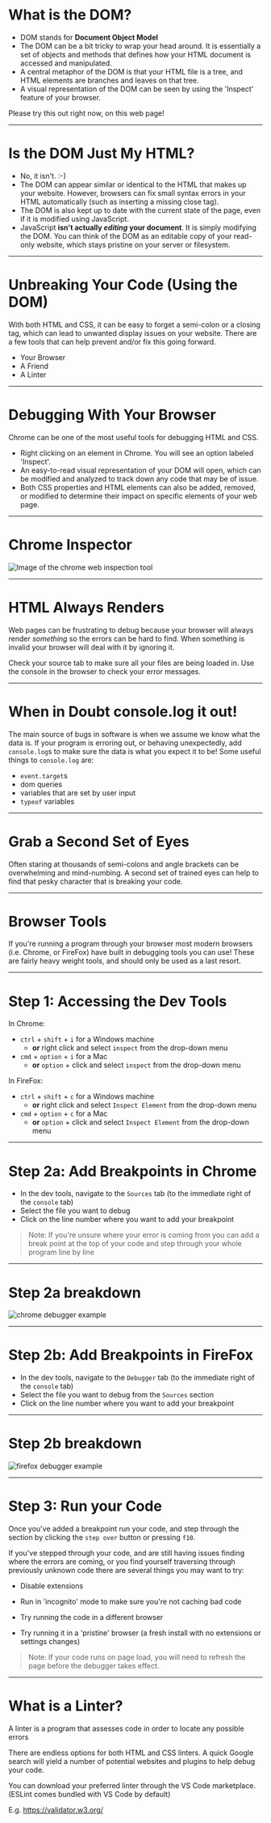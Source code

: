 # What is the DOM?

* DOM stands for **Document Object Model**
* The DOM can be a bit tricky to wrap your head around. It is essentially a set of objects and methods that defines how your HTML document is accessed and manipulated.
* A central metaphor of the DOM is that your HTML file is a tree, and HTML elements are branches and leaves on that tree.
* A visual representation of the DOM can be seen by using the 'Inspect' feature of your browser.

Please try this out right now, on this web page!

---

# Is the DOM Just My HTML?

* No, it isn't. :-)
* The DOM can appear similar or identical to the HTML that makes up your website. However, browsers can fix small syntax errors in your HTML automatically (such as inserting a missing close tag).
* The DOM is also kept up to date with the current state of the page, even if it is modified using JavaScript.
* JavaScript **isn't actually _editing_ your document**. It is simply modifying the DOM. You can think of the DOM as an editable copy of your read-only website, which stays pristine on your server or filesystem.

---

# Unbreaking Your Code (Using the DOM)

With both HTML and CSS, it can be easy to forget a semi-colon or a closing tag, which can lead to unwanted display issues on your website. There are a few tools that can help prevent and/or fix this going forward.

* Your Browser
* A Friend
* A Linter

---

# Debugging With Your Browser

Chrome can be one of the most useful tools for debugging HTML and CSS.

* Right clicking on an element in Chrome. You will see an option labeled 'Inspect'.
* An easy-to-read visual representation of your DOM will open, which can be modified and analyzed to track down any code that may be of issue.
* Both CSS properties and HTML elements can also be added, removed, or modified to determine their impact on specific elements of your web page.

----

# Chrome Inspector

![Image of the chrome web inspection tool](https://res.cloudinary.com/btvca/image/upload/v1574445175/curriculum/dom-debugging_a3ij2j.png)

---

# HTML Always Renders

Web pages can be frustrating to debug because your browser will always render *something* so the errors can be hard to find. When something is invalid your browser will deal with it by ignoring it.

Check your source tab to make sure all your files are being loaded in. Use the console in the browser to check your error messages.

---

# When in Doubt console.log it out!

The main source of bugs in software is when we assume we know what the data is. If your program is erroring out, or behaving unexpectedly, add `console.log`s to make sure the data is what you expect it to be! Some useful things to `console.log` are:

* `event.target`s
* dom queries
* variables that are set by user input
* `typeof` variables

---

# Grab a Second Set of Eyes

Often staring at thousands of semi-colons and angle brackets can be overwhelming and mind-numbing. A second set of trained eyes can help to find that pesky character that is breaking your code.

---

# Browser Tools

If you're running a program through your browser most modern browsers (i.e. Chrome, or FireFox) have built in debugging tools you can use! These are fairly heavy weight tools, and should only be used as a last resort.

---

# Step 1: Accessing the Dev Tools

In Chrome:

* `ctrl` + `shift` + `i` for a Windows machine
  * **or** right click and select `inspect` from the drop-down menu
* `cmd` + `option` + `i` for a Mac
  * **or** `option` + click and select `inspect` from the drop-down menu

In FireFox:

* `ctrl` + `shift` + `c` for a Windows machine
  * **or** right click and select `Inspect Element` from the drop-down menu
* `cmd` + `option` + `c` for a Mac
  * **or** `option` + click and select `Inspect Element` from the drop-down menu

---
 
# Step 2a: Add Breakpoints in Chrome

* In the dev tools, navigate to the `Sources` tab (to the immediate right of the `console` tab)
* Select the file you want to debug
* Click on the line number where you want to add your breakpoint

>Note: If you're unsure where your error is coming from you can add a break point at the top of your code and step through your whole program line by line

---

# Step 2a breakdown

![chrome debugger example](https://res.cloudinary.com/btvca/image/upload/v1574445168/curriculum/chrome-debugger_y1uc1z.png)

---

# Step 2b: Add Breakpoints in FireFox

* In the dev tools, navigate to the `Debugger` tab (to the immediate right of the `console` tab)
* Select the file you want to debug from the `Sources` section
* Click on the line number where you want to add your breakpoint

---

# Step 2b breakdown

![firefox debugger example](https://res.cloudinary.com/btvca/image/upload/v1574445177/curriculum/firefox-debugger_puni46.png)

---

# Step 3: Run your Code

Once you've added a breakpoint run your code, and step through the section by clicking the `step over`  button or pressing `f10`.

If you've stepped through your code, and are still having issues finding where the errors are coming, or you find yourself traversing through previously unknown code there are several things you may want to try:

* Disable extensions

* Run in 'incognito' mode to make sure you're not caching bad code

* Try running the code in a different browser

* Try running it in a 'pristine' browser (a fresh install with no extensions or settings changes)

>Note: If your code runs on page load, you will need to refresh the page before the debugger takes effect.

---

# What is a Linter?

A linter is a program that assesses code in order to locate any possible errors

There are endless options for both HTML and CSS linters. A quick Google search will yield a number of potential websites and plugins to help debug your code.

You can download your preferred linter through the VS Code marketplace. (ESLint comes bundled with VS Code by default)

E.g. <https://validator.w3.org/>
